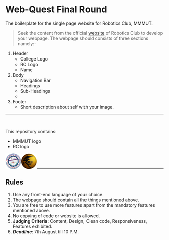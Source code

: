 # Web-Quest Final Round 
The boilerplate for the single page website for Robotics Club, MMMUT.


> Seek the content from the official [website][website] of Robotics Club to develop your webpage. The webpage should consists of three sections namely:-
1. Header
      - College Logo
      - RC Logo
      - Name 
2. Body 
      -  Navigation Bar
      -  Headings
      -  Sub-Headings
      -    
3. Footer
      - Short description about self with your image.

---

<br/>

This repository contains:
-  MMMUT logo 
-  RC logo 

<img align="left"  width="50px" src="./mmm_logo.png"/>
<img align="left"  width="50px" src="./rc_logo.png"/>

<br/>
<br/>

---

## Rules
1. Use any front-end language of your choice.
2. The webpage should contain all the things mentioned above.
3. You are free to use more features apart from the mandatory features mentioned above.
4. No copying of code or website is allowed.
5. **Judging Criteria:** Content, Design, Clean code, Responsiveness, Features exhibited.
6. ___Deadline___: 7th August till 10 P.M.


[website]: http://www.roboticsclub.mmmut.ac.in/